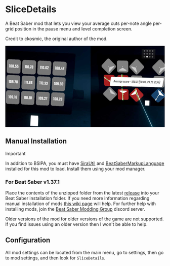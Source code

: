 # SliceDetails

A Beat Saber mod that lets you view your average cuts per-note angle per-grid position in the pause menu and level completion screen.

Credit to ckosmic, the original author of the mod.

![Screenshot 1](Images/screenshot.jpg)

## Manual Installation
> [!IMPORTANT]
> In addition to BSIPA, you must have [SiraUtil](https://github.com/Auros/SiraUtil) and [BeatSaberMarkupLanguage](https://github.com/monkeymanboy/BeatSaberMarkupLanguage) installed for this mod to load. Install them using your mod manager.

### For Beat Saber v1.37.1

Place the contents of the unzipped folder from the latest [release](https://github.com/qqrz997/SliceDetails/releases/latest) into your Beat Saber installation folder. If you need more information regarding manual installation of mods [this wiki page](https://bsmg.wiki/pc-modding.html#manual-installation) will help. For further help with installing mods, join the [Beat Saber Modding Group](https://discord.gg/beatsabermods) discord server.

Older versions of the mod for older versions of the game are not supported. If you find issues using an older version then I won't be able to help.

## Configuration

All mod settings can be located from the main menu, go to settings, then go to mod settings, and then look for `SliceDetails`.
